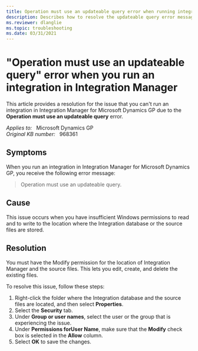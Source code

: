 ```yaml
---
title: Operation must use an updateable query error when running integration
description: Describes how to resolve the updateable query error message in Integration Manager for Microsoft Dynamics GP.
ms.reviewer: dlanglie
ms.topic: troubleshooting
ms.date: 03/31/2021
---
```

# "Operation must use an updateable query" error when you run an integration in Integration Manager

This article provides a resolution for the issue that you can't run an integration in Integration Manager for Microsoft Dynamics GP due to the **Operation must use an updateable query** error.

_Applies to:_ &nbsp; Microsoft Dynamics GP  
_Original KB number:_ &nbsp; 968361

## Symptoms

When you run an integration in Integration Manager for Microsoft Dynamics GP, you receive the following error message:

> Operation must use an updateable query.

## Cause

This issue occurs when you have insufficient Windows permissions to read and to write to the location where the Integration database or the source files are stored.

## Resolution

You must have the Modify permission for the location of Integration Manager and the source files. This lets you edit, create, and delete the existing files.

To resolve this issue, follow these steps:

1. Right-click the folder where the Integration database and the source files are located, and then select **Properties**.
2. Select the **Security** tab.
3. Under **Group or user names**, select the user or the group that is experiencing the issue.
4. Under **Permissions forUser Name**, make sure that the **Modify** check box is selected in the **Allow** column.
5. Select **OK** to save the changes.
